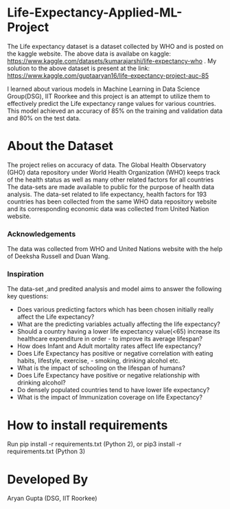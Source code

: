 # Life-Expectancy-Applied-ML-Project

The Life expectancy dataset is a dataset collected by WHO  and is posted on the kaggle website. The above data is availabe on kaggle: https://www.kaggle.com/datasets/kumarajarshi/life-expectancy-who .
My solution to the above dataset is present at the link: https://www.kaggle.com/guptaaryan16/life-expectancy-project-auc-85

I learned about various models in Machine Learning in Data Science Group(DSG), IIT Roorkee and this project is an attempt to utilize them to effectively predict the Life expectancy range values for various countries.
This model achieved an accuracy of 85% on the training and validation data and 80% on the test data.

# About the Dataset
The project relies on accuracy of data. The Global Health Observatory (GHO) data repository under World Health Organization (WHO) keeps track of the health status as well as many other related factors for all countries The data-sets are made available to public for the purpose of health data analysis. The data-set related to life expectancy, health factors for 193 countries has been collected from the same WHO data repository website and its corresponding economic data was collected from United Nation website.

### Acknowledgements
The data was collected from WHO and United Nations website with the help of Deeksha Russell and Duan Wang.

### Inspiration
The data-set ,and predited analysis and model aims to answer the following key questions:

 - Does various predicting factors which has been chosen initially really affect the Life expectancy?
 - What are the predicting variables actually affecting the life expectancy?
- Should a country having a lower life expectancy value(<65) increase its healthcare expenditure in order - to improve its average lifespan?
- How does Infant and Adult mortality rates affect life expectancy?
- Does Life Expectancy has positive or negative correlation with eating habits, lifestyle, exercise, - smoking, drinking alcohol etc.
- What is the impact of schooling on the lifespan of humans?
- Does Life Expectancy have positive or negative relationship with drinking alcohol?
- Do densely populated countries tend to have lower life expectancy?
- What is the impact of Immunization coverage on life Expectancy?


# How to install requirements

Run pip install -r requirements.txt (Python 2),
or pip3 install -r requirements.txt (Python 3)

# Developed By
Aryan Gupta
(DSG, IIT Roorkee)

